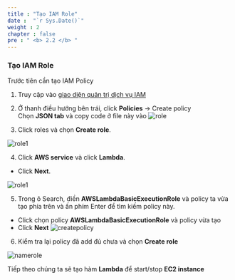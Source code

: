 ```yaml
---
title : "Tạo IAM Role"
date :  "`r Sys.Date()`" 
weight : 2 
chapter : false
pre : " <b> 2.2 </b> "
---
```


### Tạo IAM Role

Trước tiên cần tạo IAM Policy 
1. Truy cập vào [giao diện quản trị dịch vụ IAM](https://console.aws.amazon.com/iamv2/)
2. Ở thanh điều hướng bên trái, click  **Policies** -> Create policy  
Chọn **JSON tab** và copy code ở file này vào 
![role](/images/2.prerequisite/038-iamrole.png)

3. Click roles và chọn **Create role**.  

![role1](/images/2.prerequisite/039-iamrole.png)

4. Click **AWS service** và click **Lambda**. 
  + Click **Next**.  

![role1](/images/2.prerequisite/040-iamrole.png)

5. Trong ô Search, điền **AWSLambdaBasicExecutionRole** và policy ta vừa tạo phía trên và ấn phím Enter để tìm kiếm policy này.
  + Click chọn policy **AWSLambdaBasicExecutionRole** và policy vừa tạo
  + Click **Next**
![createpolicy](/images/2.prerequisite/041-iamrole.png)

6. Kiểm tra lại policy đã add đủ chưa và chọn **Create role**

![namerole](/images/2.prerequisite/042-iamrole.png)

Tiếp theo chúng ta sẽ tạo hàm **Lambda** để start/stop **EC2 instance**